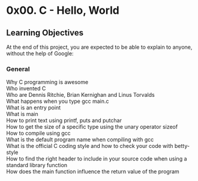 # 0x00. C - Hello, World

## Learning Objectives
At the end of this project, you are expected to be able to explain to anyone, without the help of Google:

### General
Why C programming is awesome
<br>Who invented C
<br> Who are Dennis Ritchie, Brian Kernighan and Linus Torvalds
<br> What happens when you type gcc main.c
<br> What is an entry point
<br> What is main
<br> How to print text using printf, puts and putchar
<br> How to get the size of a specific type using the unary operator sizeof
<br> How to compile using gcc
<br> What is the default program name when compiling with gcc
<br> What is the official C coding style and how to check your code with betty-style
<br> How to find the right header to include in your source code when using a standard library function
<br> How does the main function influence the return value of the program
